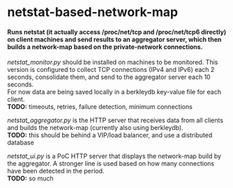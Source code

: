 netstat-based-network-map
=========================

#### Runs netstat (it actually access /proc/net/tcp and /proc/net/tcp6 directly) on client machines and send results to an aggregator server, which then builds a network-map based on the private-network connections. ####

*netstat_monitor.py* should be installed on machines to be monitored. This version is configured to collect TCP connections (IPv4 and IPv6) each 2 seconds, consolidate them, and send to the aggregator server each 10 seconds.  
For now data are being saved locally in a berkleydb key-value file for each client.  
**TODO:** timeouts, retries, failure detection, minimum connections

*netstat_aggregator.py* is the HTTP server that receives data from all clients and builds the network-map (currently also using berkleydb).  
**TODO:** this should be behind a VIP/load balancer, and use a distributed database

*netstat_ui.py* is a PoC HTTP server that displays the network-map build by the aggregator. A stronger line is used based on how many connections have been detected in the period.  
**TODO:** so much

